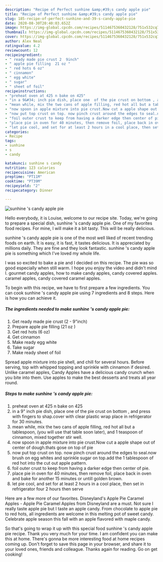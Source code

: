 ```yaml
---
description: "Recipe of Perfect sunhine &amp;#39;s candy apple pie"
title: "Recipe of Perfect sunhine &amp;#39;s candy apple pie"
slug: 185-recipe-of-perfect-sunhine-and-39-s-candy-apple-pie
date: 2020-08-30T20:40:03.652Z
image: https://img-global.cpcdn.com/recipes/5114675360432128/751x532cq70/sunhine-s-candy-apple-pie-recipe-main-photo.jpg
thumbnail: https://img-global.cpcdn.com/recipes/5114675360432128/751x532cq70/sunhine-s-candy-apple-pie-recipe-main-photo.jpg
cover: https://img-global.cpcdn.com/recipes/5114675360432128/751x532cq70/sunhine-s-candy-apple-pie-recipe-main-photo.jpg
author: Alex Neal
ratingvalue: 4.2
reviewcount: 12
recipeingredient:
- " ready made pie crust 2  9inch"
- " apple pie filling  21 oz "
- " red hots 6 oz"
- " cinnamon"
- " egg white"
- " sugar"
- " sheet of foil"
recipeinstructions:
- "preheat oven at 425 n bake on 425"
- "in a 9&#34; inch pie dish, place one  of the pie crust on bottom , and press with fingers to shap.cover with clear plastic wrap place in refrigerator for 30 minutes."
- "mean while, mix the two cans of apple filling, red hot all but a tablespoon, (you will use that table soon later), and 1 teaspoon of cinnamon, mixed together stir well."
- "now spoon in apple mixture into pie crust.Now cut a apple shape out of center of dough.thats gose on top of pie"
- "now put top crust on top. now pinch crust around the edges to seal.now brush on egg whites and sprinkle sugar on top.add the 1 tablespoon of red hot into the cut out apple pattern."
- "foil outer crust to keep from having a darker edge then center of pie."
- "place pie in oven for 40 minutes, then remove foil, place back in oven and bake for another 15 minutes or untill golden brown."
- "let pie cool, and set for at least 2 hours in a cool place, then set in  refrigerator four 2 hours then serve"
categories:
- Recipe
tags:
- sunhine
- s
- candy

katakunci: sunhine s candy 
nutrition: 123 calories
recipecuisine: American
preptime: "PT11M"
cooktime: "PT39M"
recipeyield: "2"
recipecategory: Dinner

---
```



![sunhine &#39;s candy apple pie](https://img-global.cpcdn.com/recipes/5114675360432128/751x532cq70/sunhine-s-candy-apple-pie-recipe-main-photo.jpg)

Hello everybody, it is Louise, welcome to our recipe site. Today, we're going to prepare a special dish, sunhine &#39;s candy apple pie. One of my favorites food recipes. For mine, I will make it a bit tasty. This will be really delicious.

sunhine &#39;s candy apple pie is one of the most well liked of recent trending foods on earth. It is easy, it is fast, it tastes delicious. It is appreciated by millions daily. They are fine and they look fantastic. sunhine &#39;s candy apple pie is something which I've loved my whole life.

I was so excited to bake a pie and I decided on this recipe. The pie was so good especially when still warm. I hope you enjoy the video and didn&#39;t mind I. gourmet candy apples, how to make candy apples, candy covered apples. caramel apples, candy covered caramel apples.


To begin with this recipe, we have to first prepare a few ingredients. You can cook sunhine &#39;s candy apple pie using 7 ingredients and 8 steps. Here is how you can achieve it.

<!--inarticleads1-->

##### The ingredients needed to make sunhine &#39;s candy apple pie:

1. Get  ready made pie crust (2 - 9&#34;inch)
1. Prepare  apple pie filling  (21 oz )
1. Get  red hots (6 oz)
1. Get  cinnamon
1. Make ready  egg white
1. Take  sugar
1. Make ready  sheet of foil


Spread apple mixture into pie shell, and chill for several hours. Before serving, top with whipped topping and sprinkle with cinnamon if desired. Unlike caramel apples, Candy Apples have a delicious candy crunch when you bite into them. Use apples to make the best desserts and treats all year round. 

<!--inarticleads2-->

##### Steps to make sunhine &#39;s candy apple pie:

1. preheat oven at 425 n bake on 425
1. in a 9&#34; inch pie dish, place one  of the pie crust on bottom , and press with fingers to shap.cover with clear plastic wrap place in refrigerator for 30 minutes.
1. mean while, mix the two cans of apple filling, red hot all but a tablespoon, (you will use that table soon later), and 1 teaspoon of cinnamon, mixed together stir well.
1. now spoon in apple mixture into pie crust.Now cut a apple shape out of center of dough.thats gose on top of pie
1. now put top crust on top. now pinch crust around the edges to seal.now brush on egg whites and sprinkle sugar on top.add the 1 tablespoon of red hot into the cut out apple pattern.
1. foil outer crust to keep from having a darker edge then center of pie.
1. place pie in oven for 40 minutes, then remove foil, place back in oven and bake for another 15 minutes or untill golden brown.
1. let pie cool, and set for at least 2 hours in a cool place, then set in  refrigerator four 2 hours then serve


Here are a few more of our favorites. Disneyland&#39;s Apple Pie Caramel Apples - Apple Pie Caramel Apples from Disneyland are a must. Not sure I really taste apple pie but I taste an apple candy. From chocolate to apple pie to red hots, all ingredients are welcome in this melting pot of sweet candy. Celebrate apple season this fall with an apple flavored with maple candy. 

So that's going to wrap it up with this special food sunhine &#39;s candy apple pie recipe. Thank you very much for your time. I am confident you can make this at home. There's gonna be more interesting food at home recipes coming up. Don't forget to save this page in your browser, and share it to your loved ones, friends and colleague. Thanks again for reading. Go on get cooking!
